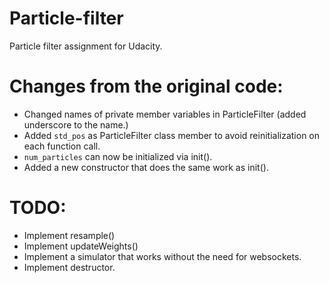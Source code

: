 # Particle-filter
Particle filter assignment for Udacity.

# Changes from the original code:
* Changed names of private member variables in ParticleFilter (added underscore to the name.)
* Added `std_pos` as ParticleFilter class member to avoid reinitialization on each function call.
* `num_particles` can now be initialized via init().
* Added a new constructor that does the same work as init().


# TODO:
* Implement resample()
* Implement updateWeights()
* Implement a simulator that works without the need for websockets.
* Implement destructor.
